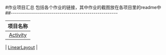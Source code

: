 #作业项目汇总
包括各个作业的链接，其中作业的截图放在各项目里的readme中
##-----------------------------------------------------  

|项目名称|
|:-:| 
| [Activity](https://github.com/dream2018seek/androidtest/tree/master/Activity) |  

| [LinearLayout](https://github.com/dream2018seek/androidtest/tree/master/LinearLayout) |  



